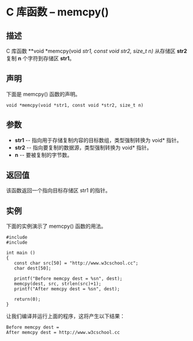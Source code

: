 # C 库函数 – memcpy()


## 描述

C 库函数 **void *memcpy(void *str1, const void *str2, size_t n)** 从存储区 **str2** 复制 **n** 个字符到存储区 **str1**。

## 声明

下面是 memcpy() 函数的声明。

    void *memcpy(void *str1, const void *str2, size_t n)

## 参数

* **str1** \-- 指向用于存储复制内容的目标数组，类型强制转换为 void* 指针。
* **str2** \-- 指向要复制的数据源，类型强制转换为 void* 指针。
* **n** \-- 要被复制的字节数。

## 返回值

该函数返回一个指向目标存储区 str1 的指针。

## 实例

下面的实例演示了 memcpy() 函数的用法。

    #include 
    #include 

    int main ()
    {
       const char src[50] = "http://www.w3cschool.cc";
       char dest[50];

       printf("Before memcpy dest = %sn", dest);
       memcpy(dest, src, strlen(src)+1);
       printf("After memcpy dest = %sn", dest);

       return(0);
    }

让我们编译并运行上面的程序，这将产生以下结果：

    Before memcpy dest =
    After memcpy dest = http://www.w3cschool.cc